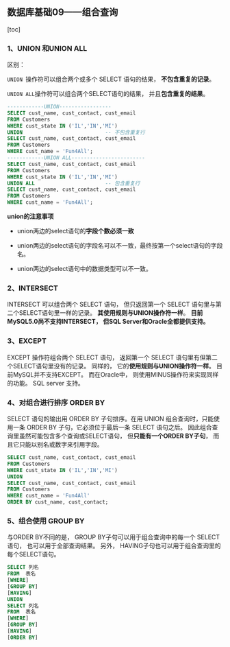 ## 数据库基础09——组合查询

[toc]

### 1、UNION 和UNION ALL

区别：

`UNION `操作符可以组合两个或多个 SELECT 语句的结果， **不包含重复的记录**。 

`UNION ALL`操作符可以组合两个SELECT语句的结果， 并且**包含重复的结果**。  

```sql
------------UNION-----------------
SELECT cust_name, cust_contact, cust_email    
FROM Customers
WHERE cust_state IN ('IL','IN','MI')
UNION							-- 不包含重复行
SELECT cust_name, cust_contact, cust_email
FROM Customers
WHERE cust_name = 'Fun4All';
------------UNION ALL------------------------
SELECT cust_name, cust_contact, cust_email
FROM Customers
WHERE cust_state IN ('IL','IN','MI')
UNION ALL						-- 包含重复行
SELECT cust_name, cust_contact, cust_email
FROM Customers
WHERE cust_name = 'Fun4All';
```

**union的注意事项**

- union两边的select语句的**字段个数必须一致** 

- union两边的select语句的字段名可以不一致，最终按第一个select语句的字段名。

- union两边的select语句中的数据类型可以不一致。

### 2、INTERSECT 

INTERSECT 可以组合两个 SELECT 语句， 但只返回第一个 SELECT 语句里与第二个SELECT语句里一样的记录。 **其使用规则与UNION操作符一样**。 **目前MySQL5.0尚不支持INTERSECT， 但SQL Server和Oracle全都提供支持。** 

### 3、EXCEPT

EXCEPT 操作符组合两个 SELECT 语句， 返回第一个 SELECT 语句里有但第二个SELECT语句里没有的记录。 同样的， 它的**使用规则与UNION操作符一样**。 目前MySQL并不支持EXCEPT。 而在Oracle中， 则使用MINUS操作符来实现同样的功能。 SQL server 支持。

### 4、对组合进行排序 ORDER BY

SELECT 语句的输出用 ORDER BY 子句排序。在用 UNION 组合查询时，只能使用一条 ORDER BY 子句，它必须位于最后一条 SELECT 语句之后。 因此组合查询里虽然可能包含多个查询或SELECT语句， 但**只能有一个ORDER BY子句**， 而且它只能以别名或数字来引用字段。 

```sql
SELECT cust_name, cust_contact, cust_email
FROM Customers
WHERE cust_state IN ('IL','IN','MI')
UNION
SELECT cust_name, cust_contact, cust_email
FROM Customers
WHERE cust_name = 'Fun4All'
ORDER BY cust_name, cust_contact;
```



### 5、组合使用 GROUP BY

与ORDER BY不同的是， GROUP BY子句可以用于组合查询中的每一个 SELECT语句， 也可以用于全部查询结果。 另外， HAVING子句也可以用于组合查询里的每个SELECT语句。 

```sql
SELECT 列名
FROM  表名
[WHERE]
[GROUP BY]
[HAVING]
UNION
SELECT 列名
FROM  表名
[WHERE]
[GROUP BY]
[HAVING]
[ORDER BY]
```